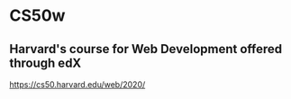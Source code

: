 # CS50w
## Harvard's course for Web Development offered through edX 
https://cs50.harvard.edu/web/2020/
